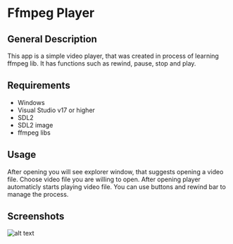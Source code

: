 # Ffmpeg Player

## General Description

This app is a simple video player, that was created in process of learning ffmpeg lib.
It has functions such as rewind, pause, stop and play.

## Requirements

- Windows
- Visual Studio v17 or higher
- SDL2
- SDL2 image
- ffmpeg libs

## Usage

After opening you will see explorer window, that suggests opening a video file. Choose video file you are willing to open.
After opening player automaticly starts playing video file. You can use buttons and rewind bar to manage the process.

## Screenshots

![alt text](https://gitlab.nixdev.co/c-education/danil-pristinskiy/ffmpeg_player/-/blob/master/extra/screenshot1.png)
